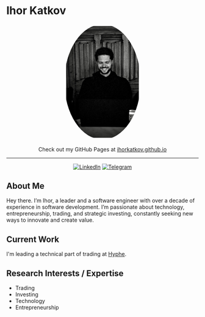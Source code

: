 # Ihor Katkov

<div align="center">

<img src="assets/img/avatar.jpeg" alt="Profile Picture" width="200" style="border-radius: 50%"/>

Check out my GitHub Pages at [ihorkatkov.github.io](https://ihorkatkov.github.io)

---

[![LinkedIn](https://img.shields.io/badge/LinkedIn-0077B5?style=for-the-badge&logo=linkedin&logoColor=white)](https://www.linkedin.com/in/ihorkatkov/)
[![Telegram](https://img.shields.io/badge/Telegram-2CA5E0?style=for-the-badge&logo=telegram&logoColor=white)](https://t.me/ikatkov)

</div>

## About Me

Hey there. I’m Ihor, a leader and a software engineer with over a decade of experience in software development. I’m passionate about technology, entrepreneurship, trading, and strategic investing, constantly seeking new ways to innovate and create value.

## Current Work

I'm leading a technical part of trading at [Hyphe](https://hyphe.com).

## Research Interests / Expertise

* Trading
* Investing
* Technology
* Entrepreneurship
